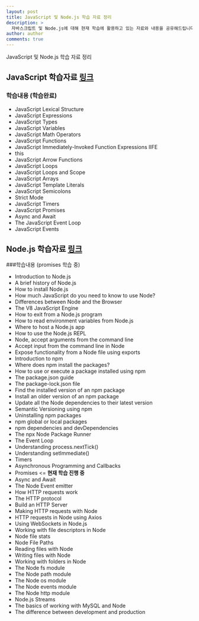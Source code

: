 ```yaml
---
layout: post
title: JavaScript 및 Node.js 학습 자료 정리
description: >
  자바스크립트 및 Node.js에 대해 현재 학습에 활용하고 있는 자료와 내용을 공유해드립니다. 확인해 주시고 추가 학습방향에 대해서 가이드 해주시면 감사하겠습니다.
author: author
comments: true
---
```

JavaScript 및 Node.js 학습 자료 정리

## JavaScript 학습자료 <a href="https://flaviocopes.com/javascript/">링크</a>

### 학습내용 (학습완료)
* JavaScript Lexical Structure
* JavaScript Expressions
* JavaScript Types
* JavaScript Variables
* JavaScript Math Operators
* JavaScript Functions
* JavaScript Immediately-Invoked Function Expressions IIFE
* this
* JavaScript Arrow Functions
* JavaScript Loops
* JavaScript Loops and Scope
* JavaScript Arrays
* JavaScript Template Literals
* JavaScript Semicolons
* Strict Mode
* JavaScript Timers
* JavaScript Promises
* Async and Await
* The JavaScript Event Loop
* JavaScript Events

## Node.js 학습자료 <a href="https://medium.com/free-code-camp/the-definitive-node-js-handbook-6912378afc6e">링크</a>

###학습내용 (promises 학습 중)
* Introduction to Node.js
* A brief history of Node.js
* How to install Node.js
* How much JavaScript do you need to know to use Node?
* Differences between Node and the Browser
* The V8 JavaScript Engine
* How to exit from a Node.js program
* How to read environment variables from Node.js
* Where to host a Node.js app
* How to use the Node.js REPL
* Node, accept arguments from the command line
* Accept input from the command line in Node
* Expose functionality from a Node file using exports
* Introduction to npm
* Where does npm install the packages?
* How to use or execute a package installed using npm
* The package.json guide
* The package-lock.json file
* Find the installed version of an npm package
* Install an older version of an npm package
* Update all the Node dependencies to their latest version
* Semantic Versioning using npm
* Uninstalling npm packages
* npm global or local packages
* npm dependencies and devDependencies
* The npx Node Package Runner
* The Event Loop
* Understanding process.nextTick()
* Understanding setImmediate()
* Timers
* Asynchronous Programming and Callbacks
* Promises  <= <b>현재 학습 진행 중</b>
* Async and Await
* The Node Event emitter
* How HTTP requests work
* The HTTP protocol
* Build an HTTP Server
* Making HTTP requests with Node
* HTTP requests in Node using Axios
* Using WebSockets in Node.js
* Working with file descriptors in Node
* Node file stats
* Node File Paths
* Reading files with Node
* Writing files with Node
* Working with folders in Node
* The Node fs module
* The Node path module
* The Node os module
* The Node events module
* The Node http module
* Node.js Streams
* The basics of working with MySQL and Node
* The difference between development and production
